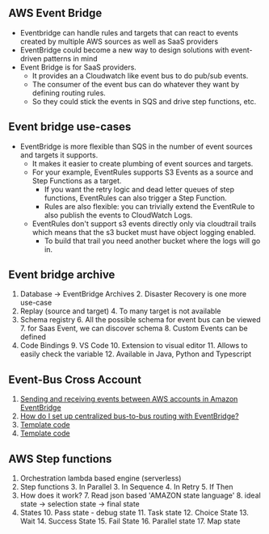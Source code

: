 ## AWS Event Bridge
* Eventbridge can handle rules and targets that can react to events created by multiple AWS sources as well as SaaS providers
* EventBridge could become a new way to design solutions with event-driven patterns in mind
* Event Bridge is for SaaS providers. 
  * It provides an a Cloudwatch like event bus to do pub/sub events. 
  * The consumer of the event bus can do whatever they want by defining routing rules. 
  * So they could stick the events in SQS and drive step functions, etc.

## Event bridge use-cases
* EventBridge is more flexible than SQS in the number of event sources and targets it supports. 
  * It makes it easier to create plumbing of event sources and targets.
  * For your example, EventRules supports S3 Events as a source and Step Functions as a target. 
    * If you want the retry logic and dead letter queues of step functions, EventRules can also trigger a Step Function. 
    * Rules are also flexible: you can trivially extend the EventRule to also publish the events to CloudWatch Logs.
  * EventRules don't support s3 events directly only via cloudtrail trails which means that the s3 bucket must have object logging enabled. 
    * To build that trail you need another bucket where the logs will go in.

## Event bridge archive
1. Database -> EventBridge Archives
   2. Disaster Recovery is one more use-case
3. Replay (source and target)
   4. To many target is not available
5. Schema registry
   6. All the possible schema for event bus can be viewed
   7. for Saas Event, we can discover schema
   8. Custom Events can be defined
8. Code Bindings
   9. VS Code
   10. Extension to visual editor
   11. Allows to easily check the variable
   12. Available in Java, Python and Typescript

## Event-Bus Cross Account
1. [Sending and receiving events between AWS accounts in Amazon EventBridge](https://docs.aws.amazon.com/eventbridge/latest/userguide/eb-cross-account.html)
2. [How do I set up centralized bus-to-bus routing with EventBridge?](https://repost.aws/knowledge-center/eventbridge-centralized-bus-to-bus)
3. [Template code](https://s12d.com/aboutevents)
4. [Template code](https://s12d.com/events-for)

## AWS Step functions
1. Orchestration lambda based engine (serverless)
2. Step functions
   3. In Parallel
   3. In Sequence
   4. In Retry
   5. If Then
6. How does it work?
   7. Read json based 'AMAZON state language'
   8. ideal state -> selection state -> final state
9. States
   10. Pass state - debug state
   11. Task state
   12. Choice State
   13. Wait
   14. Success State
   15. Fail State
   16. Parallel state
   17. Map state

